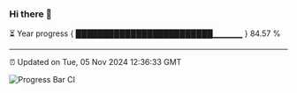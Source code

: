 ### Hi there 👋

⏳ Year progress { █████████████████████████▁▁▁▁▁ } 84.57 %

---

⏰ Updated on Tue, 05 Nov 2024 12:36:33 GMT

![Progress Bar CI](https://github.com/liununu/liununu/workflows/Progress%20Bar%20CI/badge.svg)
